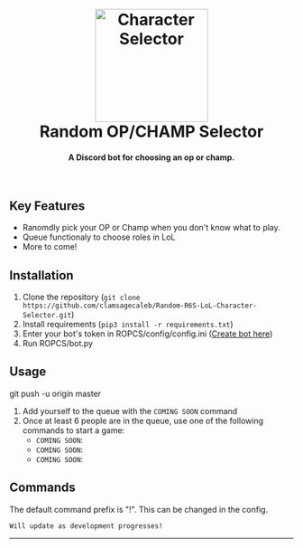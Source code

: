 <h1 align="center">
  <br>
    <img src="https://github.com/ClamSageCaleb/Random-R6S-LoL-Character-Selector/blob/master/ROPCS/icon.svg" alt="Character Selector" width="200">
  <br>
    Random OP/CHAMP Selector
  <br>
</h1>

<h4 align="center">A Discord bot for choosing an op or champ.</h4>
<br>

## Key Features

* Ranomdly pick your OP or Champ when you don't know what to play.
* Queue functionaly to choose roles in LoL
* More to come!

## Installation

1. Clone the repository (```git clone https://github.com/clamsagecaleb/Random-R6S-LoL-Character-Selector.git```)
2. Install requirements (```pip3 install -r requirements.txt```)
3. Enter your bot's token in ROPCS/config/config.ini (<a href="https://discordapp.com/developers/applications/me">Create bot here</a>)
4. Run ROPCS/bot.py

## Usage

git push -u origin master
1. Add yourself to the queue with the ```COMING SOON``` command
2. Once at least 6 people are in the queue, use one of the following commands to start a game:
    * ```COMING SOON```: 
    * ```COMING SOON```: 
    * ```COMING SOON```: 

## Commands

The default command prefix is "!". This can be changed in the config.
```
Will update as development progresses!
```

---
